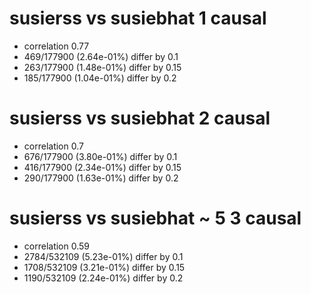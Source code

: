 # susierss vs susiebhat  1 causal

- correlation 0.77
- 469/177900 (2.64e-01%) differ by 0.1
- 263/177900 (1.48e-01%) differ by 0.15
- 185/177900 (1.04e-01%) differ by 0.2


# susierss vs susiebhat  2 causal

- correlation 0.7
- 676/177900 (3.80e-01%) differ by 0.1
- 416/177900 (2.34e-01%) differ by 0.15
- 290/177900 (1.63e-01%) differ by 0.2


# susierss vs susiebhat  ~ 5 3 causal

- correlation 0.59
- 2784/532109 (5.23e-01%) differ by 0.1
- 1708/532109 (3.21e-01%) differ by 0.15
- 1190/532109 (2.24e-01%) differ by 0.2


